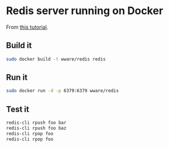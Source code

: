 Redis server running on Docker
====

From [this tutorial](https://docs.docker.com/examples/running_redis_service/).

Build it
----

```bash
sudo docker build -t wware/redis redis
```

Run it
----

```bash
sudo docker run -d -p 6379:6379 wware/redis
```

Test it
----

```bash
redis-cli rpush foo bar
redis-cli rpush foo baz
redis-cli rpop foo
redis-cli rpop foo
```
